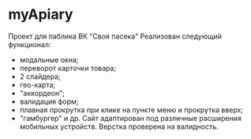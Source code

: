 # myApiary
Проект для паблика ВК "Своя пасека"
Реализован следующий функционал:
- модальные окна;
- переворот карточки товара;
- 2 слайдера;
- гео-карта;
- "аккордеон";
- валидация форм;
- плавная прокрутка при клике на пункте меню и прокрутка вверх;
- "гамбургер" и др.
Сайт адаптирован под различные расширения мобильных устройств. Верстка проверена на валидность.
